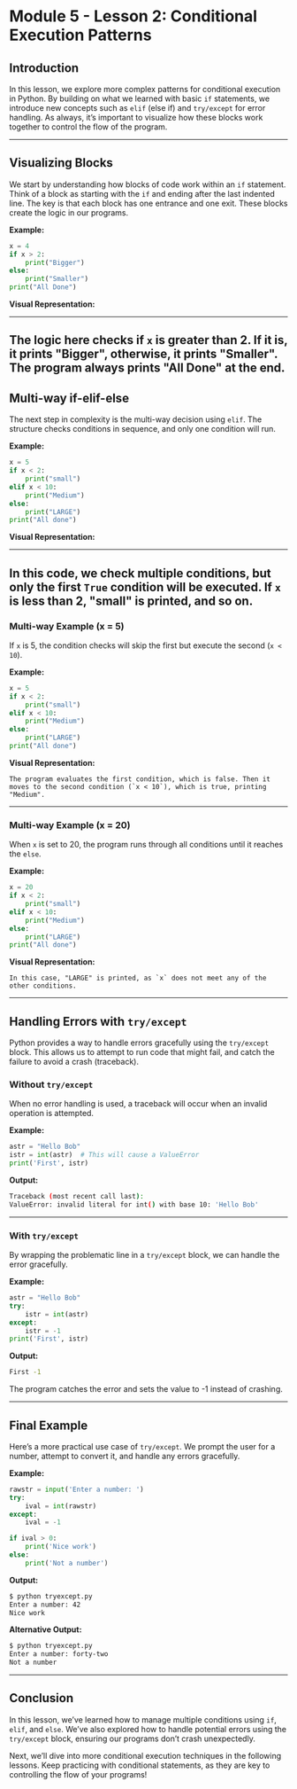 # Module 5 - Lesson 2: Conditional Execution Patterns

## Introduction
In this lesson, we explore more complex patterns for conditional execution in Python. By building on what we learned with basic `if` statements, we introduce new concepts such as `elif` (else if) and `try/except` for error handling. As always, it’s important to visualize how these blocks work together to control the flow of the program.

---

## Visualizing Blocks

We start by understanding how blocks of code work within an `if` statement. Think of a block as starting with the `if` and ending after the last indented line. The key is that each block has one entrance and one exit. These blocks create the logic in our programs.

**Example:**
```python
x = 4
if x > 2:
    print("Bigger")
else:
    print("Smaller")
print("All Done")
```

**Visual Representation:**

---
The logic here checks if `x` is greater than 2. If it is, it prints "Bigger", otherwise, it prints "Smaller". The program always prints "All Done" at the end.
---

## Multi-way if-elif-else

The next step in complexity is the multi-way decision using `elif`. The structure checks conditions in sequence, and only one condition will run.

**Example:**
```python
x = 5
if x < 2:
    print("small")
elif x < 10:
    print("Medium")
else:
    print("LARGE")
print("All done")
```

**Visual Representation:**

---
In this code, we check multiple conditions, but only the first `True` condition will be executed. If `x` is less than 2, "small" is printed, and so on.
---

### Multi-way Example (x = 5)

If `x` is 5, the condition checks will skip the first but execute the second (`x < 10`).

**Example:**
```python
x = 5
if x < 2:
    print("small")
elif x < 10:
    print("Medium")
else:
    print("LARGE")
print("All done")
```

**Visual Representation:**

```
The program evaluates the first condition, which is false. Then it moves to the second condition (`x < 10`), which is true, printing "Medium".
```

---

### Multi-way Example (x = 20)

When `x` is set to 20, the program runs through all conditions until it reaches the `else`.

**Example:**
```python
x = 20
if x < 2:
    print("small")
elif x < 10:
    print("Medium")
else:
    print("LARGE")
print("All done")
```

**Visual Representation:**

```
In this case, "LARGE" is printed, as `x` does not meet any of the other conditions.
```

---

## Handling Errors with `try/except`

Python provides a way to handle errors gracefully using the `try/except` block. This allows us to attempt to run code that might fail, and catch the failure to avoid a crash (traceback).

### Without `try/except`

When no error handling is used, a traceback will occur when an invalid operation is attempted.

**Example:**
```python
astr = "Hello Bob"
istr = int(astr)  # This will cause a ValueError
print('First', istr)
```

**Output:**
```bash
Traceback (most recent call last):
ValueError: invalid literal for int() with base 10: 'Hello Bob'
```

---

### With `try/except`

By wrapping the problematic line in a `try/except` block, we can handle the error gracefully.

**Example:**
```python
astr = "Hello Bob"
try:
    istr = int(astr)
except:
    istr = -1
print('First', istr)
```

**Output:**
```bash
First -1
```

The program catches the error and sets the value to -1 instead of crashing.

---

## Final Example

Here’s a more practical use case of `try/except`. We prompt the user for a number, attempt to convert it, and handle any errors gracefully.

**Example:**
```python
rawstr = input('Enter a number: ')
try:
    ival = int(rawstr)
except:
    ival = -1

if ival > 0:
    print('Nice work')
else:
    print('Not a number')
```

**Output:**
```bash
$ python tryexcept.py
Enter a number: 42
Nice work
```

**Alternative Output:**
```bash
$ python tryexcept.py
Enter a number: forty-two
Not a number
```

---

## Conclusion

In this lesson, we’ve learned how to manage multiple conditions using `if`, `elif`, and `else`. We’ve also explored how to handle potential errors using the `try/except` block, ensuring our programs don’t crash unexpectedly.

Next, we’ll dive into more conditional execution techniques in the following lessons. Keep practicing with conditional statements, as they are key to controlling the flow of your programs!
